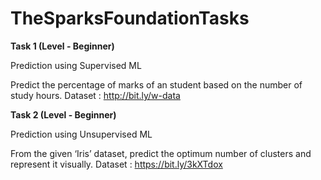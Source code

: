 # TheSparksFoundationTasks

**Task 1 (Level - Beginner)**

Prediction using Supervised ML

Predict the percentage of marks of an student based on the number of study hours. Dataset :  http://bit.ly/w-data

**Task 2 (Level - Beginner)**

Prediction using Unsupervised ML

From the given ‘Iris’ dataset, predict the optimum number of clusters and represent it visually. Dataset : https://bit.ly/3kXTdox

